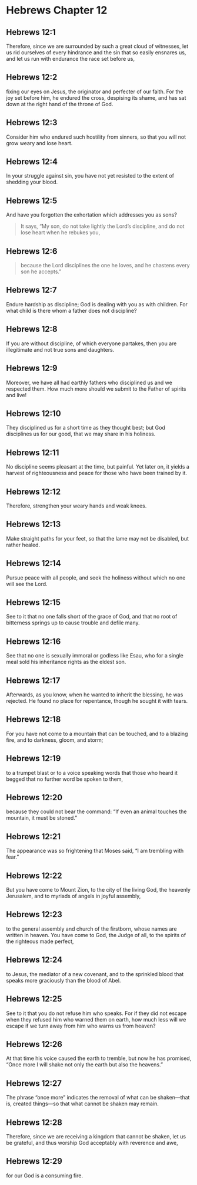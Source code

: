 # Hebrews Chapter 12

## Hebrews 12:1

Therefore, since we are surrounded by such a great cloud of witnesses, let us rid ourselves of every hindrance and the sin that so easily ensnares us, and let us run with endurance the race set before us,

## Hebrews 12:2

fixing our eyes on Jesus, the originator and perfecter of our faith. For the joy set before him, he endured the cross, despising its shame, and has sat down at the right hand of the throne of God.

## Hebrews 12:3

Consider him who endured such hostility from sinners, so that you will not grow weary and lose heart.

## Hebrews 12:4

In your struggle against sin, you have not yet resisted to the extent of shedding your blood.

## Hebrews 12:5

And have you forgotten the exhortation which addresses you as sons?

> It says, “My son, do not take lightly the Lord’s discipline,
> and do not lose heart when he rebukes you,

## Hebrews 12:6

> because the Lord disciplines the one he loves,
> and he chastens every son he accepts.”

## Hebrews 12:7

Endure hardship as discipline; God is dealing with you as with children. For what child is there whom a father does not discipline?

## Hebrews 12:8

If you are without discipline, of which everyone partakes, then you are illegitimate and not true sons and daughters.

## Hebrews 12:9

Moreover, we have all had earthly fathers who disciplined us and we respected them. How much more should we submit to the Father of spirits and live!

## Hebrews 12:10

They disciplined us for a short time as they thought best; but God disciplines us for our good, that we may share in his holiness.

## Hebrews 12:11

No discipline seems pleasant at the time, but painful. Yet later on, it yields a harvest of righteousness and peace for those who have been trained by it.

## Hebrews 12:12

Therefore, strengthen your weary hands and weak knees.

## Hebrews 12:13

Make straight paths for your feet, so that the lame may not be disabled, but rather healed.

## Hebrews 12:14

Pursue peace with all people, and seek the holiness without which no one will see the Lord.

## Hebrews 12:15

See to it that no one falls short of the grace of God, and that no root of bitterness springs up to cause trouble and defile many.

## Hebrews 12:16

See that no one is sexually immoral or godless like Esau, who for a single meal sold his inheritance rights as the eldest son.

## Hebrews 12:17

Afterwards, as you know, when he wanted to inherit the blessing, he was rejected. He found no place for repentance, though he sought it with tears.

## Hebrews 12:18

For you have not come to a mountain that can be touched, and to a blazing fire, and to darkness, gloom, and storm;

## Hebrews 12:19

to a trumpet blast or to a voice speaking words that those who heard it begged that no further word be spoken to them,

## Hebrews 12:20

because they could not bear the command: “If even an animal touches the mountain, it must be stoned.”

## Hebrews 12:21

The appearance was so frightening that Moses said, “I am trembling with fear.”

## Hebrews 12:22

But you have come to Mount Zion, to the city of the living God, the heavenly Jerusalem, and to myriads of angels in joyful assembly,

## Hebrews 12:23

to the general assembly and church of the firstborn, whose names are written in heaven. You have come to God, the Judge of all, to the spirits of the righteous made perfect,

## Hebrews 12:24

to Jesus, the mediator of a new covenant, and to the sprinkled blood that speaks more graciously than the blood of Abel.

## Hebrews 12:25

See to it that you do not refuse him who speaks. For if they did not escape when they refused him who warned them on earth, how much less will we escape if we turn away from him who warns us from heaven?

## Hebrews 12:26

At that time his voice caused the earth to tremble, but now he has promised, “Once more I will shake not only the earth but also the heavens.”

## Hebrews 12:27

The phrase “once more” indicates the removal of what can be shaken—that is, created things—so that what cannot be shaken may remain.

## Hebrews 12:28

Therefore, since we are receiving a kingdom that cannot be shaken, let us be grateful, and thus worship God acceptably with reverence and awe,

## Hebrews 12:29

for our God is a consuming fire.
